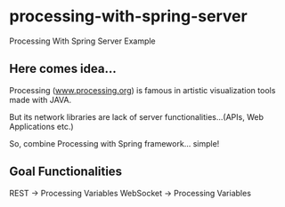 # processing-with-spring-server

Processing With Spring Server Example

## Here comes idea...

Processing (www.processing.org) is famous in artistic visualization tools made with JAVA.

But its network libraries are lack of server functionalities...(APIs, Web Applications etc.)

So, combine Processing with Spring framework... simple!


## Goal Functionalities

REST -> Processing Variables
WebSocket -> Processing Variables
